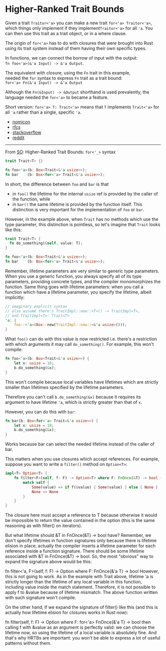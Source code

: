 # Higher-Ranked Trait Bounds

Given a trait `Traitor<'a>` you can make a new trait `for<'a> Traitor<'a>`, which things only implement if they implement`Traitor<'a>` for all `'a`. You can then use this trait as a trait object, or in a where clause.

The origin of `for<'a>` has to do with closures that were brought into Rust using its trait system instead of them having their own specific types.

In functions, we can connect the borrow of input with the output:   
`fn foo<'a>(&'a Input) -> &'a Output`.

The equivalent with closure, using the `Fn` trait in this example,    
needed the `for` syntax to express `Fn` trait as a trait bound:   
`for<'a> Fn(&'a Input) -> &'a Output`

Although the `Fn(&Input) -> &Output` shorthand is used prevalently, the language needed the `for<'a>` to became a feature.

Short version: `for<'a> T: Trait<'a>` means that `T` implements `Trait<'a>` for all `'a` rather than a single, specific `'a`.



- [nomicon][1]
- [rfcs][2]
- [stackoverflow][3]
- [reddit][4]



[1]: https://doc.rust-lang.org/nomicon/hrtb.html
[2]: https://github.com/nox/rust-rfcs/blob/master/text/0387-higher-ranked-trait-bounds.md
[3]: https://stackoverflow.com/questions/35592750/how-does-for-syntax-differ-from-a-regular-lifetime-bound/35595491#35595491
[4]: https://www.reddit.com/r/rust/comments/6uobit/fora_lifetime_syntax/



---




From [SO][3]: Higher-Ranked Trait Bounds: `for<'_>` syntax


```rust
trait Trait<T> {}

fn foo<'a>(b: Box<Trait<&'a usize>>);
fn bar    (b: Box<for<'a> Trait<&'a usize>>);
```

In short, the difference between `foo` and `bar` is that 
- in `foo()` the lifetime for the internal `usize` ref is provided by the caller of the function, while 
- in `bar()` the same lifetime is provided by the function itself.
This distinction is very important for the implementation of `foo` or `bar`.

However, in the example above, when `Trait` has no methods which use the type parameter, this distinction is pointless, so let's imagine that `Trait` looks like this:

```rust
trait Trait<T> {
  fn do_something(&self, value: T);
}

fn foo<'a>(b: Box<Trait<&'a usize>>);
fn bar    (b: Box<for<'a> Trait<&'a usize>>);
```

Remember, lifetime parameters are very similar to generic type parameters.
When you use a generic function, you always specify all of its type parameters, providing concrete types, and the compiler monomorphizes the function. 
Same thing goes with lifetime parameters: when you call a function which have a lifetime parameter, you specify the lifetime, albeit implicitly:

```rust
// imaginary explicit syntax
// also assume there's TraitImpl::new::<T>() -> TraitImpl<T>,
// and TraitImpl<T>: Trait<T>
'a: {
    foo::<'a>(Box::new(TraitImpl::new::<&'a usize>()));
}
```

What `foo()` can do with this value is now restricted i.e. there's a restriction with which arguments it may call `do_something()`.
For example, this won't compile:

```rust
fn foo<'a>(b: Box<Trait<&'a usize>>) {
    let x: usize = 10;
    b.do_something(&x);
}
```

This won't compile because local variables have lifetimes which are strictly smaller than lifetimes specified by the lifetime parameters.

Therefore you can't call `b.do_something(&x)` because it requires its argument to have lifetime `'a`, which is strictly greater than that of `x`.

However, you can do this with `bar`:

```rust
fn bar(b: Box<for<'a> Trait<&'a usize>>) {
    let x: usize = 10;
    b.do_something(&x);
}
```

Works because bar can select the needed lifetime instead of the caller of bar.

This matters when you use closures which accept references. 
For example, suppose you want to write a `filter()` method on `Option<T>`:

```rust
impl<T> Option<T> {
    fn filter<F>(self, f: F) -> Option<T> where F: FnOnce(&T) -> bool {
        match self {
            Some(value) => if f(&value) { Some(value) } else { None }
            None => None
        }
    }
}
```

The closure here must accept a reference to T because otherwise it would be impossible to return the value contained in the option (this is the same reasoning as with filter() on iterators).

But what lifetime should &T in FnOnce(&T) -> bool have? Remember, we don't specify lifetimes in function signatures only because there is lifetime elision in place; actually the compiler inserts a lifetime parameter for each reference inside a function signature. There should be some lifetime associated with &T in FnOnce(&T) -> bool. So, the most "obvious" way to expand the signature above would be this:

fn filter<'a, F>(self, f: F) -> Option<T> where F: FnOnce(&'a T) -> bool
However, this is not going to work. As in the example with Trait above, lifetime 'a is strictly longer than the lifetime of any local variable in this function, including value inside the match statement. Therefore, it is not possible to apply f to &value because of lifetime mismatch. The above function written with such signature won't compile.

On the other hand, if we expand the signature of filter() like this (and this is actually how lifetime elision for closures works in Rust now):

fn filter<F>(self, f: F) -> Option<T> where F: for<'a> FnOnce(&'a T) -> bool
then calling f with &value as an argument is perfectly valid: we can choose the lifetime now, so using the lifetime of a local variable is absolutely fine. And that's why HRTBs are important: you won't be able to express a lot of useful patterns without them.